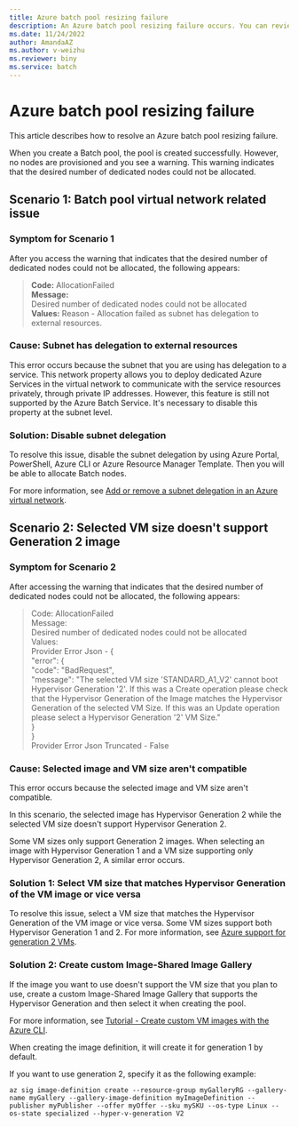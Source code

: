 ```yaml
---
title: Azure batch pool resizing failure
description: An Azure batch pool resizing failure occurs. You can review the symptoms, understand the causes, and apply solutions to this problem.
ms.date: 11/24/2022
author: AmandaAZ
ms.author: v-weizhu
ms.reviewer: biny
ms.service: batch
---
```

# Azure batch pool resizing failure

This article describes how to resolve an Azure batch pool resizing failure.

When you create a Batch pool, the pool is created successfully. However, no nodes are provisioned and you see a warning. This warning indicates that the desired number of dedicated nodes could not be allocated.

## Scenario 1: Batch pool virtual network related issue

### Symptom for Scenario 1

After you access the warning that indicates that the desired number of dedicated nodes could not be allocated, the following appears:

> **Code:** AllocationFailed  
> **Message:**  
> Desired number of dedicated nodes could not be allocated  
> **Values:**
> Reason - Allocation failed as subnet has delegation to external resources.

### Cause: Subnet has delegation to external resources

This error occurs because the subnet that you are using has delegation to a service. This network property allows you to deploy dedicated Azure Services in the virtual network to communicate with the service resources privately, through private IP addresses. However, this feature is still not supported by the Azure Batch Service. It's necessary to disable this property at the subnet level.

### Solution: Disable subnet delegation

To resolve this issue, disable the subnet delegation by using Azure Portal, PowerShell, Azure CLI or Azure Resource Manager Template. Then you will be able to allocate Batch nodes.

For more information, see [Add or remove a subnet delegation in an Azure virtual network](/azure/virtual-network/manage-subnet-delegation#remove-subnet-delegation-from-an-azure-service).

## Scenario 2: Selected VM size doesn't support Generation 2 image

### Symptom for Scenario 2

After accessing the warning that indicates that the desired number of dedicated nodes could not be allocated, the following appears:

> Code: AllocationFailed  
> Message:  
> Desired number of dedicated nodes could not be allocated  
> Values:  
> Provider Error Json - {  
> "error": {  
    "code": "BadRequest",  
     "message": "The selected VM size 'STANDARD_A1_V2' cannot boot Hypervisor Generation '2'. If this was a Create operation please check that the Hypervisor Generation of the Image matches the Hypervisor Generation of the selected VM Size. If this was an Update operation please select a Hypervisor Generation '2' VM Size."  
    }  
    }  
    Provider Error Json Truncated - False

### Cause: Selected image and VM size aren't compatible

This error occurs because the selected image and VM size aren't compatible.

In this scenario, the selected image has Hypervisor Generation 2 while the selected VM size doesn't support Hypervisor Generation 2.

Some VM sizes only support Generation 2 images. When selecting an image with Hypervisor Generation 1 and a VM size supporting only Hypervisor Generation 2, A similar error occurs.

### Solution 1: Select VM size that matches Hypervisor Generation of the VM image or vice versa

To resolve this issue, select a VM size that matches the Hypervisor Generation of the VM image or vice versa. Some VM sizes support both Hypervisor Generation 1 and 2. For more information, see [Azure support for generation 2 VMs](/azure/virtual-machines/generation-2).

### Solution 2: Create custom Image-Shared Image Gallery

If the image you want to use doesn't support the VM size that you plan to use, create a custom Image-Shared Image Gallery that supports the Hypervisor Generation and then select it when creating the pool.

For more information, see [Tutorial - Create custom VM images with the Azure CLI](/azure/virtual-machines/linux/tutorial-custom-images).  

When creating the image definition, it will create it for generation 1 by default.

If you want to use generation 2, specify it as the following example:

```azurecli
az sig image-definition create --resource-group myGalleryRG --gallery-name myGallery --gallery-image-definition myImageDefinition --publisher myPublisher --offer myOffer --sku mySKU --os-type Linux --os-state specialized --hyper-v-generation V2
```

